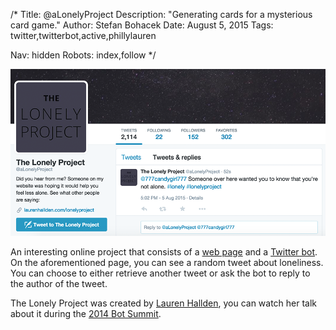 /*
Title: @aLonelyProject
Description: "Generating cards for a mysterious card game."
Author: Stefan Bohacek
Date: August 5, 2015
Tags: twitter,twitterbot,active,phillylauren

Nav: hidden
Robots: index,follow
*/

[![](/content/bots/twitterbots/images/aLonelyProject.png)](https://twitter.com/aLonelyProject)

An interesting online project that consists of a [web page](http://www.laurenhallden.com/lonelyproject/) and a [Twitter bot](https://twitter.com/aLonelyProject). On the aforementioned page, you can see a random tweet about loneliness. You can choose to either retrieve another tweet or ask the bot to reply to the author of the tweet.

The Lonely Project was created by [Lauren Hallden](https://twitter.com/phillylauren), you can watch her talk about it during the [2014 Bot Summit](https://www.youtube.com/watch?v=4CsYtensv94&feature=youtu.be&t=2h27m51s).